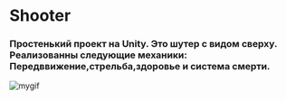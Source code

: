 # Shooter
### Простенький проект на Unity. Это шутер с видом сверху. Реализованны следующие механики: Передввижение,стрельба,здоровье и система смерти.
![mygif](https://drive.google.com/file/d/1fs4sKeIjof1LttTwlHfg96z83Zhglymm/view?usp=sharing)
